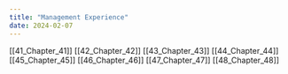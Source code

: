 ```yaml
---
title: "Management Experience"
date: 2024-02-07
---
```



[[41_Chapter_41]]
[[42_Chapter_42]]
[[43_Chapter_43]]
[[44_Chapter_44]]
[[45_Chapter_45]]
[[46_Chapter_46]]
[[47_Chapter_47]]
[[48_Chapter_48]]



